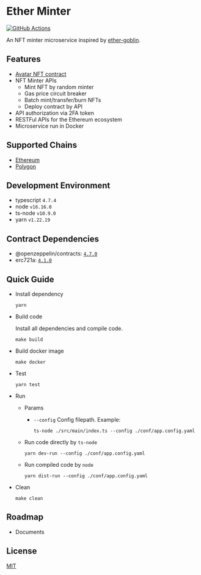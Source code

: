 # Ether Minter

[![GitHub Actions](https://github.com/jovijovi/ether-minter/workflows/Test/badge.svg)](https://github.com/jovijovi/ether-minter)

An NFT minter microservice inspired by [ether-goblin](https://github.com/jovijovi/ether-goblin).

## Features

- [Avatar NFT contract](./contracts/Avatar)
- NFT Minter APIs
  - Mint NFT by random minter
  - Gas price circuit breaker
  - Batch mint/transfer/burn NFTs
  - Deploy contract by API
- API authorization via 2FA token
- RESTFul APIs for the Ethereum ecosystem
- Microservice run in Docker

## Supported Chains

- [Ethereum](https://ethereum.org/)
- [Polygon](https://polygon.technology/)

## Development Environment

- typescript `4.7.4`
- node `v16.16.0`
- ts-node `v10.9.0`
- yarn `v1.22.19`

## Contract Dependencies

- @openzeppelin/contracts: [`4.7.0`](https://www.npmjs.com/package/@openzeppelin/contracts/v/4.7.0)
- erc721a: [`4.1.0`](https://www.npmjs.com/package/erc721a/v/4.1.0)

## Quick Guide

- Install dependency

  ```shell
  yarn
  ```

- Build code

  Install all dependencies and compile code.

  ```shell
  make build
  ```

- Build docker image

  ```shell
  make docker
  ```

- Test

  ```shell
  yarn test
  ```

- Run

    - Params

        - `--config` Config filepath. Example:

          ```shell
          ts-node ./src/main/index.ts --config ./conf/app.config.yaml
          ```

    - Run code directly by `ts-node`

      ```shell
      yarn dev-run --config ./conf/app.config.yaml
      ```

    - Run compiled code by `node`

      ```shell
      yarn dist-run --config ./conf/app.config.yaml
      ```

- Clean

  ```shell
  make clean
  ```

## Roadmap

- Documents

## License

[MIT](LICENSE)
